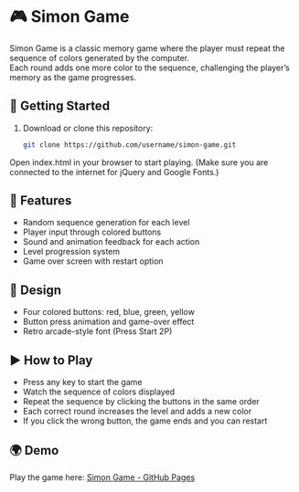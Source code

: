 # 🎮 Simon Game

Simon Game is a classic memory game where the player must repeat the sequence of colors generated by the computer.  
Each round adds one more color to the sequence, challenging the player’s memory as the game progresses.

## 🚀 Getting Started

1. Download or clone this repository:
   ```bash
   git clone https://github.com/username/simon-game.git
Open index.html in your browser to start playing.
(Make sure you are connected to the internet for jQuery and Google Fonts.)

## 🎵 Features
- Random sequence generation for each level
- Player input through colored buttons
- Sound and animation feedback for each action
- Level progression system
- Game over screen with restart option

## 🎨 Design
- Four colored buttons: red, blue, green, yellow
- Button press animation and game-over effect
- Retro arcade-style font (Press Start 2P)


## ▶️ How to Play

- Press any key to start the game  
- Watch the sequence of colors displayed  
- Repeat the sequence by clicking the buttons in the same order  
- Each correct round increases the level and adds a new color  
- If you click the wrong button, the game ends and you can restart  


## 🌍 Demo
Play the game here: [Simon Game - GitHub Pages](https://avelic5.github.io/Simon-Game/)
